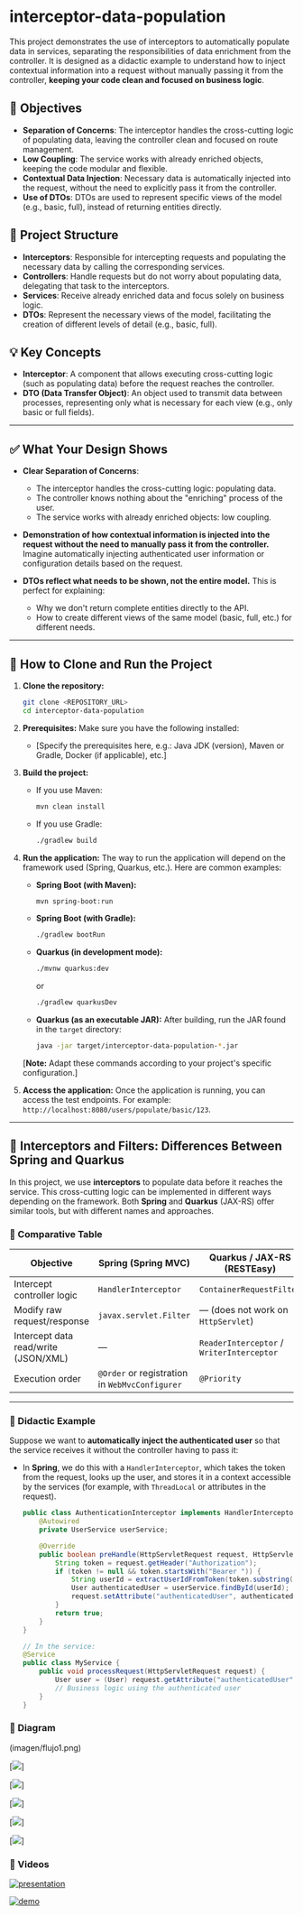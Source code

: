 # interceptor-data-population

This project demonstrates the use of interceptors to automatically populate data in services, separating the responsibilities of data enrichment from the controller. It is designed as a didactic example to understand how to inject contextual information into a request without manually passing it from the controller, **keeping your code clean and focused on business logic**.

## 🎯 Objectives

- **Separation of Concerns**: The interceptor handles the cross-cutting logic of populating data, leaving the controller clean and focused on route management.
- **Low Coupling**: The service works with already enriched objects, keeping the code modular and flexible.
- **Contextual Data Injection**: Necessary data is automatically injected into the request, without the need to explicitly pass it from the controller.
- **Use of DTOs**: DTOs are used to represent specific views of the model (e.g., basic, full), instead of returning entities directly.

## 🧱 Project Structure

- **Interceptors**: Responsible for intercepting requests and populating the necessary data by calling the corresponding services.
- **Controllers**: Handle requests but do not worry about populating data, delegating that task to the interceptors.
- **Services**: Receive already enriched data and focus solely on business logic.
- **DTOs**: Represent the necessary views of the model, facilitating the creation of different levels of detail (e.g., basic, full).

## 💡 Key Concepts

- **Interceptor**: A component that allows executing cross-cutting logic (such as populating data) before the request reaches the controller.
- **DTO (Data Transfer Object)**: An object used to transmit data between processes, representing only what is necessary for each view (e.g., only basic or full fields).

---

## ✅ What Your Design Shows

- **Clear Separation of Concerns**:
    - The interceptor handles the cross-cutting logic: populating data.
    - The controller knows nothing about the "enriching" process of the user.
    - The service works with already enriched objects: low coupling.

- **Demonstration of how contextual information is injected into the request without the need to manually pass it from the controller.** Imagine automatically injecting authenticated user information or configuration details based on the request.

- **DTOs reflect what needs to be shown, not the entire model.** This is perfect for explaining:
    - Why we don't return complete entities directly to the API.
    - How to create different views of the same model (basic, full, etc.) for different needs.

---

## 🚀 How to Clone and Run the Project

1.  **Clone the repository:**
    ```bash
    git clone <REPOSITORY_URL>
    cd interceptor-data-population
    ```

2.  **Prerequisites:** Make sure you have the following installed:
    * [Specify the prerequisites here, e.g.: Java JDK (version), Maven or Gradle, Docker (if applicable), etc.]

3.  **Build the project:**
    * If you use Maven:
        ```bash
        mvn clean install
        ```
    * If you use Gradle:
        ```bash
        ./gradlew build
        ```

4.  **Run the application:** The way to run the application will depend on the framework used (Spring, Quarkus, etc.). Here are common examples:
    * **Spring Boot (with Maven):**
        ```bash
        mvn spring-boot:run
        ```
    * **Spring Boot (with Gradle):**
        ```bash
        ./gradlew bootRun
        ```
    * **Quarkus (in development mode):**
        ```bash
        ./mvnw quarkus:dev
        ```
      or
        ```bash
        ./gradlew quarkusDev
        ```
    * **Quarkus (as an executable JAR):** After building, run the JAR found in the `target` directory:
        ```bash
        java -jar target/interceptor-data-population-*.jar
        ```

    [**Note:** Adapt these commands according to your project's specific configuration.]

5.  **Access the application:** Once the application is running, you can access the test endpoints. For example: `http://localhost:8080/users/populate/basic/123`.

---

## 🧭 Interceptors and Filters: Differences Between Spring and Quarkus

In this project, we use **interceptors** to populate data before it reaches the service. This cross-cutting logic can be implemented in different ways depending on the framework. Both **Spring** and **Quarkus** (JAX-RS) offer similar tools, but with different names and approaches.

### 📌 Comparative Table

| Objective                          | Spring (Spring MVC)               | Quarkus / JAX-RS (RESTEasy)           |
|----------------------------------|-----------------------------------|----------------------------------------|
| Intercept controller logic       | `HandlerInterceptor`              | `ContainerRequestFilter`              |
| Modify raw request/response      | `javax.servlet.Filter`            | — (does not work on `HttpServlet`)     |
| Intercept data read/write (JSON/XML) | —                             | `ReaderInterceptor` / `WriterInterceptor` |
| Execution order                  | `@Order` or registration in `WebMvcConfigurer` | `@Priority`                         |

---

### 🔁 Didactic Example

Suppose we want to **automatically inject the authenticated user** so that the service receives it without the controller having to pass it:

- In **Spring**, we do this with a `HandlerInterceptor`, which takes the token from the request, looks up the user, and stores it in a context accessible by the services (for example, with `ThreadLocal` or attributes in the request).

  ```java
  public class AuthenticationInterceptor implements HandlerInterceptor {
      @Autowired
      private UserService userService;

      @Override
      public boolean preHandle(HttpServletRequest request, HttpServletResponse response, Object handler) throws Exception {
          String token = request.getHeader("Authorization");
          if (token != null && token.startsWith("Bearer ")) {
              String userId = extractUserIdFromToken(token.substring(7));
              User authenticatedUser = userService.findById(userId);
              request.setAttribute("authenticatedUser", authenticatedUser);
          }
          return true;
      }
  }

  // In the service:
  @Service
  public class MyService {
      public void processRequest(HttpServletRequest request) {
          User user = (User) request.getAttribute("authenticatedUser");
          // Business logic using the authenticated user
      }
  }


### 🔁 Diagram 
(imagen/flujo1.png)

[![](imagen/flujo2.png)]

[![](imagen/flujo5.png)]

[![](imagen/flujoerror.png)]

[![](imagen/dtos.png)]

[![](imagen/exceptions.png)]

### 🔁 Videos
[![presentation](imagen/video1.png)](https://youtu.be/WYAT77In77E)

[![demo](imagen/video2.png)](https://youtu.be/81qGdPhvqX4)


